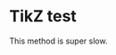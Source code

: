 # TikZ test

This method is super slow.

<!-- markdownlint-disable -->
<script type="text/tikz">

\tikzset{every picture/.style={line width=0.75pt}} %set default line width to 0.75pt        

\begin{tikzpicture}[x=0.75pt,y=0.75pt,yscale=-1,xscale=1]
%uncomment if require: \path (0,300); %set diagram left start at 0, and has height of 300

%Straight Lines [id:da8464148405535428] 
\draw [color={rgb, 255:red, 74; green, 144; blue, 226 }  ,draw opacity=1 ]   (99.93,100.66) -- (59.93,40.66) ;
%Straight Lines [id:da04344272633054724] 
\draw [color={rgb, 255:red, 74; green, 144; blue, 226 }  ,draw opacity=1 ]   (99.93,100.66) -- (59.93,160.66) ;
%Straight Lines [id:da8343107970433916] 
\draw [color={rgb, 255:red, 74; green, 144; blue, 226 }  ,draw opacity=1 ]   (139.93,100.66) -- (180.03,160.6) ;
%Straight Lines [id:da3783415253937581] 
\draw [color={rgb, 255:red, 74; green, 144; blue, 226 }  ,draw opacity=1 ]   (140.03,100.72) -- (179.93,40.66) ;
%Straight Lines [id:da49445544499217897] 
\draw [color={rgb, 255:red, 74; green, 144; blue, 226 }  ,draw opacity=1 ]   (99.93,100.66) -- (139.93,100.66) ;
%Straight Lines [id:da537700004356604] 
\draw [color={rgb, 255:red, 74; green, 144; blue, 226 }  ,draw opacity=1 ]   (369.91,80.22) -- (429.93,40.25) ;
%Straight Lines [id:da5915179115114773] 
\draw [color={rgb, 255:red, 74; green, 144; blue, 226 }  ,draw opacity=1 ]   (369.91,80.22) -- (309.93,40.19) ;
%Straight Lines [id:da05758536628655775] 
\draw [color={rgb, 255:red, 74; green, 144; blue, 226 }  ,draw opacity=1 ]   (369.89,120.22) -- (309.93,160.28) ;
%Straight Lines [id:da6649338248699579] 
\draw [color={rgb, 255:red, 74; green, 144; blue, 226 }  ,draw opacity=1 ]   (369.83,120.31) -- (429.87,160.25) ;
%Straight Lines [id:da5075439388943179] 
\draw [color={rgb, 255:red, 74; green, 144; blue, 226 }  ,draw opacity=1 ]   (369.91,80.22) -- (369.89,120.22) ;

% Text Node
\draw (238.43,91.56) node [anchor=north west][inner sep=0.75pt]    {$=$};
% Text Node
\draw (15.93,32.59) node [anchor=north west][inner sep=0.75pt]  [font=\footnotesize]  {$O_{1}( x_{1})$};
% Text Node
\draw (15.93,153.06) node [anchor=north west][inner sep=0.75pt]  [font=\footnotesize]  {$O_{2}( x_{2})$};
% Text Node
\draw (180.93,33.06) node [anchor=north west][inner sep=0.75pt]  [font=\footnotesize]  {$O_{4}( x_{4})$};
% Text Node
\draw (180.93,153.06) node [anchor=north west][inner sep=0.75pt]  [font=\footnotesize]  {$O_{3}( x_{3})$};
% Text Node
\draw (265.93,32.52) node [anchor=north west][inner sep=0.75pt]  [font=\footnotesize]  {$O_{1}( x_{1})$};
% Text Node
\draw (265.93,152.75) node [anchor=north west][inner sep=0.75pt]  [font=\footnotesize]  {$O_{2}( x_{2})$};
% Text Node
\draw (430.93,32.75) node [anchor=north west][inner sep=0.75pt]  [font=\footnotesize]  {$O_{4}( x_{4})$};
% Text Node
\draw (430.93,152.75) node [anchor=north west][inner sep=0.75pt]  [font=\footnotesize]  {$O_{3}( x_{3})$};
% Text Node
\draw (100.93,82.59) node [anchor=north west][inner sep=0.75pt]  [font=\footnotesize]  {$O_{k}( x)$};
% Text Node
\draw (370.93,92.59) node [anchor=north west][inner sep=0.75pt]  [font=\footnotesize]  {$O_{k}( x)$};


\end{tikzpicture}

</script>
<!-- markdownlint-enable -->